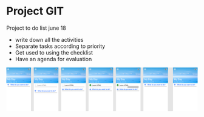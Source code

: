 # Project GIT

Project to do list june 18

- write down all the activities
- Separate tasks according to priority
- Get used to using the checklist
- Have an agenda for evaluation

![image](todo.png)
